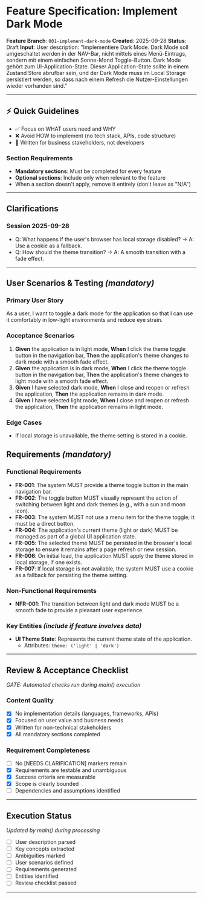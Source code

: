 # Feature Specification: Implement Dark Mode

**Feature Branch**: `001-implement-dark-mode`
**Created**: 2025-09-28
**Status**: Draft
**Input**: User description: "Implementiere Dark Mode. Dark Mode soll umgeschaltet werden in der NAV-Bar, nicht mittels eines Menü-Eintrags, sondern mit einem einfachen Sonne-Mond Toggle-Button. Dark Mode gehört zum UI-Application-State. Dieser Application-State sollte in einem Zustand Store abrufbar sein, und der Dark Mode muss im Local Storage persistiert werden, so dass nach einem Refresh die Nutzer-Einstellungen wieder vorhanden sind."

---

## ⚡ Quick Guidelines
- ✅ Focus on WHAT users need and WHY
- ❌ Avoid HOW to implement (no tech stack, APIs, code structure)
- 👥 Written for business stakeholders, not developers

### Section Requirements
- **Mandatory sections**: Must be completed for every feature
- **Optional sections**: Include only when relevant to the feature
- When a section doesn't apply, remove it entirely (don't leave as "N/A")

---

## Clarifications

### Session 2025-09-28
- Q: What happens if the user's browser has local storage disabled? → A: Use a cookie as a fallback.
- Q: How should the theme transition? → A: A smooth transition with a fade effect.

---

## User Scenarios & Testing *(mandatory)*

### Primary User Story
As a user, I want to toggle a dark mode for the application so that I can use it comfortably in low-light environments and reduce eye strain.

### Acceptance Scenarios
1. **Given** the application is in light mode, **When** I click the theme toggle button in the navigation bar, **Then** the application's theme changes to dark mode with a smooth fade effect.
2. **Given** the application is in dark mode, **When** I click the theme toggle button in the navigation bar, **Then** the application's theme changes to light mode with a smooth fade effect.
3. **Given** I have selected dark mode, **When** I close and reopen or refresh the application, **Then** the application remains in dark mode.
4. **Given** I have selected light mode, **When** I close and reopen or refresh the application, **Then** the application remains in light mode.

### Edge Cases
- If local storage is unavailable, the theme setting is stored in a cookie.

## Requirements *(mandatory)*

### Functional Requirements
- **FR-001**: The system MUST provide a theme toggle button in the main navigation bar.
- **FR-002**: The toggle button MUST visually represent the action of switching between light and dark themes (e.g., with a sun and moon icon).
- **FR-003**: The system MUST not use a menu item for the theme toggle; it must be a direct button.
- **FR-004**: The application's current theme (light or dark) MUST be managed as part of a global UI application state.
- **FR-005**: The selected theme MUST be persisted in the browser's local storage to ensure it remains after a page refresh or new session.
- **FR-006**: On initial load, the application MUST apply the theme stored in local storage, if one exists.
- **FR-007**: If local storage is not available, the system MUST use a cookie as a fallback for persisting the theme setting.

### Non-Functional Requirements
- **NFR-001**: The transition between light and dark mode MUST be a smooth fade to provide a pleasant user experience.

### Key Entities *(include if feature involves data)*
- **UI Theme State**: Represents the current theme state of the application.
  - Attributes: `theme: ('light' | 'dark')`

---

## Review & Acceptance Checklist
*GATE: Automated checks run during main() execution*

### Content Quality
- [X] No implementation details (languages, frameworks, APIs)
- [X] Focused on user value and business needs
- [X] Written for non-technical stakeholders
- [X] All mandatory sections completed

### Requirement Completeness
- [ ] No [NEEDS CLARIFICATION] markers remain
- [X] Requirements are testable and unambiguous
- [X] Success criteria are measurable
- [X] Scope is clearly bounded
- [ ] Dependencies and assumptions identified

---

## Execution Status
*Updated by main() during processing*

- [ ] User description parsed
- [ ] Key concepts extracted
- [ ] Ambiguities marked
- [ ] User scenarios defined
- [ ] Requirements generated
- [ ] Entities identified
- [ ] Review checklist passed

---
